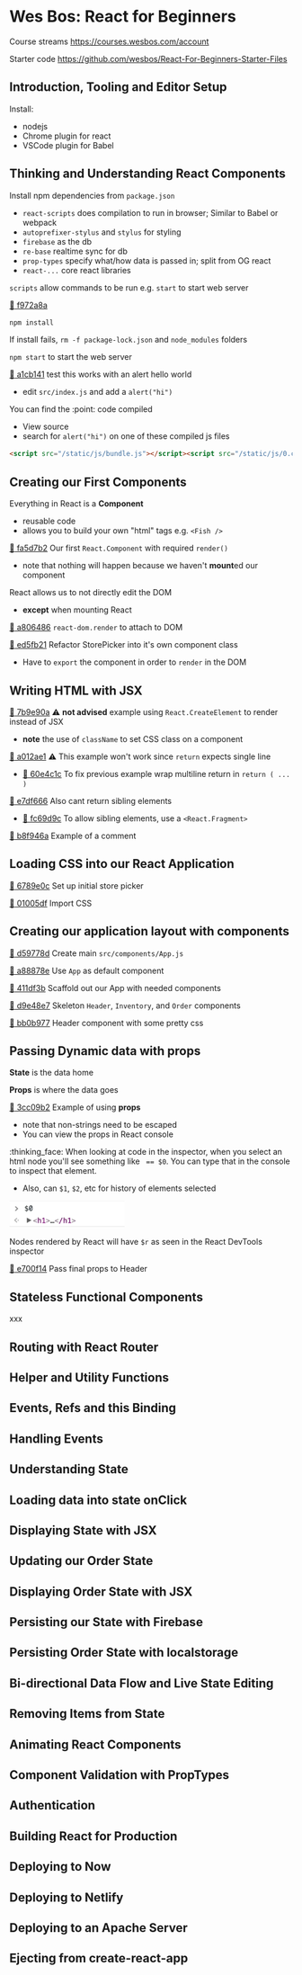 # Wes Bos: React for Beginners


Course streams https://courses.wesbos.com/account

Starter code https://github.com/wesbos/React-For-Beginners-Starter-Files

## Introduction, Tooling and Editor Setup

Install:
- nodejs
- Chrome plugin for react
- VSCode plugin for Babel

## Thinking and Understanding React Components

Install npm dependencies from `package.json`
- `react-scripts` does compilation to run in browser; 
  Similar to Babel or webpack
- `autoprefixer-stylus` and `stylus` for styling
- `firebase` as the db
- `re-base` realtime sync for db
- `prop-types` specify what/how data is passed in;
  split from OG react
- `react-...` core react libraries

`scripts` allow commands to be run e.g. `start` to start web
server

[:ship: f972a8a](https://github.com/arafatm/learn_wesbos_react_for_beginners_starter/commit/f972a8a) 
```bash
npm install
```

If install fails, `rm -f package-lock.json` and `node_modules`
folders

`npm start` to start the web server

[:ship: a1cb141](https://github.com/arafatm/learn_wesbos_react_for_beginners_starter/commit/a1cb141) test this works with an alert hello world
- edit `src/index.js` and add a `alert("hi")`

You can find the :point: code compiled 
- View source 
- search for `alert("hi")` on one of these compiled js files

```html
<script src="/static/js/bundle.js"></script><script src="/static/js/0.chunk.js"></script><script src="/static/js/main.chunk.js"></script></body>
```

## Creating our First Components

Everything in React is a **Component**
- reusable code
- allows you to build your own "html" tags e.g. `<Fish />`

[:ship:
fa5d7b2](https://github.com/arafatm/learn_wesbos_react_for_beginners_starter/commit/fa5d7b2)
Our first `React.Component` with required `render()` 
- note that nothing will happen because we haven't **mount**ed our component

React allows us to not directly edit the DOM
- **except** when mounting React

[:ship:
a806486](https://github.com/arafatm/learn_wesbos_react_for_beginners_starter/commit/a806486)
`react-dom.render` to attach to DOM

[:ship:
ed5fb21](https://github.com/arafatm/learn_wesbos_react_for_beginners_starter/commit/ed5fb21)
Refactor StorePicker into it's own component class 
- Have to `export` the component in order to `render` in the DOM

## Writing HTML with JSX

[:ship:
7b9e90a](https://github.com/arafatm/learn_wesbos_react_for_beginners_starter/commit/7b9e90a)
:warning: **not advised** example using `React.CreateElement` to render instead
of JSX
- **note** the use of `className` to set CSS class on a component

[:ship: a012ae1](https://github.com/arafatm/learn_wesbos_react_for_beginners_starter/commit/a012ae1) 
:warning: This example won't work since `return` expects single line
- [:ship: 60e4c1c](https://github.com/arafatm/learn_wesbos_react_for_beginners_starter/commit/60e4c1c)
  To fix previous example wrap multiline return in `return ( ... )`

[:ship: e7df666](https://github.com/arafatm/learn_wesbos_react_for_beginners_starter/commit/e7df666)
Also cant return sibling elements
- [:ship: fc69d9c](https://github.com/arafatm/learn_wesbos_react_for_beginners_starter/commit/fc69d9c)
  To allow sibling elements, use a `<React.Fragment>`

[:ship: b8f946a](https://github.com/arafatm/learn_wesbos_react_for_beginners_starter/commit/b8f946a) Example of a comment


## Loading CSS into our React Application

[:ship: 6789e0c](https://github.com/arafatm/learn_wesbos_react_for_beginners_starter/commit/6789e0c) 
Set up initial store picker

[:ship: 01005df](https://github.com/arafatm/learn_wesbos_react_for_beginners_starter/commit/01005df)
Import CSS

## Creating our application layout with components

[:ship: d59778d](https://github.com/arafatm/learn_wesbos_react_for_beginners_starter/commit/d59778d)
Create main `src/components/App.js`

[:ship: a88878e](https://github.com/arafatm/learn_wesbos_react_for_beginners_starter/commit/a88878e)
Use `App` as default component

[:ship: 411df3b](https://github.com/arafatm/learn_wesbos_react_for_beginners_starter/commit/411df3b)
Scaffold out our App with needed components

[:ship: d9e48e7](https://github.com/arafatm/learn_wesbos_react_for_beginners_starter/commit/d9e48e7)
Skeleton `Header`, `Inventory`, and `Order` components

[:ship: bb0b977](https://github.com/arafatm/learn_wesbos_react_for_beginners_starter/commit/bb0b977)
Header component with some pretty css

## Passing Dynamic data with props

**State** is the data home

**Props** is where the data goes

[:ship: 3cc09b2](https://github.com/arafatm/learn_wesbos_react_for_beginners_starter/commit/3cc09b2) 
Example of using **props** 
- note that non-strings need to be escaped
- You can view the props in React console

:thinking_face: 
When looking at code in the inspector, when you select an html node you'll see
something like ` == $0`. You can type that in the console to inspect that
element.
- Also, can `$1`, `$2`, etc for history of elements selected

![$0 in the console](console.0.png)

Nodes rendered by React will have `$r` as seen in the React DevTools inspector 

[:ship: e700f14](https://github.com/arafatm/learn_wesbos_react_for_beginners_starter/commit/e700f14) 
Pass final props to Header

## Stateless Functional Components

xxx

## Routing with React Router

## Helper and Utility Functions

## Events, Refs and this Binding

## Handling Events

## Understanding State

## Loading data into state onClick

## Displaying State with JSX

## Updating our Order State

## Displaying Order State with JSX

## Persisting our State with Firebase

## Persisting Order State with localstorage

## Bi-directional Data Flow and Live State Editing

## Removing Items from State

## Animating React Components

## Component Validation with PropTypes

## Authentication

## Building React for Production

## Deploying to Now

## Deploying to Netlify

## Deploying to an Apache Server

## Ejecting from create-react-app

